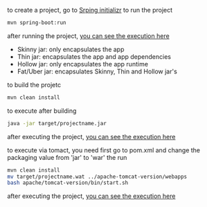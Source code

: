 to create a project, go to [Srping initializr](https://start.spring.io/)
to run the project
```bash script
mvn spring-boot:run
```
after running the project, [you can see the execution here](http://localhost:8080)

* Skinny   jar: only encapsulates the app
* Thin     jar: encapsulates the app and app dependencies
* Hollow   jar: only encapsulates the app runtime
* Fat/Uber jar: encapsulates Skinny, Thin and Hollow jar's

to build the projetc
```bash script
mvn clean install
```
to execute after building
```bash script
java -jar target/projectname.jar
```
after executing the project, [you can see the execution here](http://localhost:8080)

to execute via tomact, you need first go to pom.xml and change the packaging value from 'jar' to 'war' the run
```bash script
mvn clean install
mv target/projectname.wat ../apache-tomcat-version/webapps
bash apache/tomcat-version/bin/start.sh
```
after executing the project, [you can see the execution here](http://localhost:8080)

